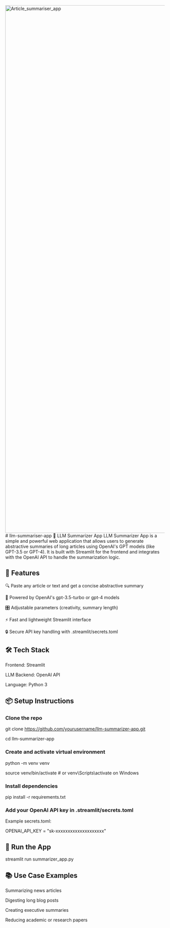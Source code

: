 <img width="1666" alt="Article_summariser_app" src="https://github.com/user-attachments/assets/68337cac-274b-4faf-b343-c6eef5576c40" />
# llm-summariser-app
  🧠 LLM Summarizer App LLM Summarizer App is a simple and powerful web application that allows users to generate abstractive summaries of long articles using OpenAI's GPT models (like GPT-3.5 or GPT-4). It is built with Streamlit for the frontend and integrates with the OpenAI API to handle the summarization logic.

## 🚀 Features

🔍 Paste any article or text and get a concise abstractive summary

🤖 Powered by OpenAI's gpt-3.5-turbo or gpt-4 models

🎛️ Adjustable parameters (creativity, summary length)

⚡ Fast and lightweight Streamlit interface

🔒 Secure API key handling with .streamlit/secrets.toml

## 🛠️ Tech Stack

Frontend: Streamlit

LLM Backend: OpenAI API

Language: Python 3

## 📦 Setup Instructions

### Clone the repo
git clone https://github.com/yourusername/llm-summarizer-app.git

cd llm-summarizer-app

### Create and activate virtual environment
python -m venv venv

source venv/bin/activate  # or venv\Scripts\activate on Windows

### Install dependencies
pip install -r requirements.txt

### Add your OpenAI API key in .streamlit/secrets.toml

Example secrets.toml:

OPENAI_API_KEY = "sk-xxxxxxxxxxxxxxxxxxxx"

## 🧪 Run the App
streamlit run summarizer_app.py

## 📚 Use Case Examples
Summarizing news articles

Digesting long blog posts

Creating executive summaries

Reducing academic or research papers






